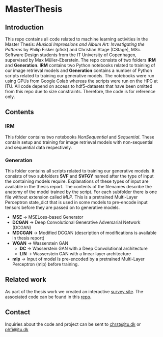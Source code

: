 # MasterThesis

## Introduction
This repo contains all code related to machine learning activities in the Master Thesis: _Musical Impressions and Album Art: Investigating the Patterns_ by Philip Fisker (pfisk) and Christian Stage (CStage), MSc. Software Design students from the IT University of Copenhagen, supervised by Max Müller-Eberstein. The repo consists of two folders **IRM** and **Generation**. **IRM** contains two Python notebooks related to training of our image retrieval models and **Generation** contains a number of Python scripts related to training our generative models. The notebooks were run using GPUs from Google Colab whereas the scripts were run on the HPC at ITU. All code depend on access to hdf5-datasets that have been omitted from this repo due to size constraints. Therefore, the code is for reference only.

## Contents

### IRM
This folder contains two notebooks _NonSequential_ and _Sequential_. These contain setup and training for image retrieval models with non-sequential and sequential data respectively.

### Generation
This folder contains all scripts related to training our generative models. It consists of two subfolders **SVF** and **SVFGY** named after the type of input the containing models require. Explanations of these types of input are available in the thesis report. The contents of the filenames describe the anatomy of the model trained by the script. For each subfolder there is one file without extension called _MLP_. This is a pretrained Multi-Layer Perceptron state_dict that is used in some models to pre-encode input tensors before they are passed on to generative models.

- **MSE** -> MSELoss-based Generator
- **DCGAN** -> Deep Convolutional Generative Adversarial Network (DCGAN)
- **MDCGAN** -> Modified DCGAN (description of modifications is available in thesis report)
- **WGAN** -> Wasserstein GAN
  - **DC** -> Wasserstein GAN with a Deep Convolutional architecture
  - **LIN** -> Wasserstein GAN with a linear layer architecture
- **mlp** -> Input of model is pre-encoded by a pretrained Multi-Layer Perceptron (mlp) before training.


## Related work
As part of the thesis work we created an interactive [survey site](https://kagenet.vercel.app/). The associated code can be found in this [repo](https://github.com/PFisk/kagenet).

## Contact
Inquiries about the code and project can be sent to chrst@itu.dk or phfi@itu.dk
